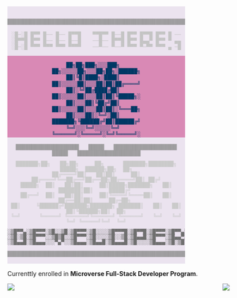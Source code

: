 <!--
color pallete:
rgb(16, 161, 157) // #10A19D
rgb(84, 3, 117) // #540375
rgb(255, 112, 0) // #FF7000
rgb(255, 191, 0) // #FFBF00

**luigirazum/luigirazum** is a ✨ _special_ ✨ repository because its `README.md` (this file) appears on your GitHub profile.

Here are some ideas to get you started:

- 🔭 I’m currently working on ...
- 🌱 I’m currently learning ...
- 👯 I’m looking to collaborate on ...
- 🤔 I’m looking for help with ...
- 💬 Ask me about ...
- 📫 How to reach me: ...
- 😄 Pronouns: ...
- ⚡ Fun fact: ...
-->
<div align="center" style="width: 80%">
<pre style="background-color: rgba(84, 3, 117, 0.1);"><code style="color: black;">
<p style="color: rgba(140, 140, 140, 0.8); margin: 0; padding: 0; line-height: 1.2;">
███████████████████████████████████████████████████████████████████████████████████████
</p><p style="color: #c4c4c4; margin: 0 0 1em 0; padding: 0; line-height: 1.2;">
░█─░█ █▀▀ █── █── █▀▀█ 　 ▀▀█▀▀ █──█ █▀▀ █▀▀█ █▀▀ █ ──
░█▀▀█ █▀▀ █── █── █──█ 　 ──█── █▀▀█ █▀▀ █▄▄▀ █▀▀ ▀ ▄▄
░█─░█ ▀▀▀ ▀▀▀ ▀▀▀ ▀▀▀▀ 　 ──▀── ▀──▀ ▀▀▀ ▀─▀▀ ▀▀▀ ▄ ─█
</p><p style="margin: 0; padding: 0 4em; color: #003865; background-color: rgb(217, 137, 181); display: inline-block;line-height: 1.2;">
██╗██╗███╗░░░███╗  ██╗░░░░░██╗░░░██╗██╗░██████╗
██║╚█║████╗░████║  ██║░░░░░██║░░░██║██║██╔════╝
██║░╚╝██╔████╔██║  ██║░░░░░██║░░░██║██║╚█████╗░
██║░░░██║╚██╔╝██║  ██║░░░░░██║░░░██║██║░╚═══██╗
██║░░░██║░╚═╝░██║  ███████╗╚██████╔╝██║██████╔╝
╚═╝░░░╚═╝░░░░░╚═╝  ╚══════╝░╚═════╝░╚═╝╚═════╝░
</p><p style="color: rgba(140, 140, 140, 0.8); margin: 0; padding: 0; line-height: 1.2;">
████████████████████   █████   ████████████████████   █████   ████████████████████
</p><p style="color: #cacaca;  margin: 0; padding: 0; line-height: 1; letter-spacing: 0;">
███████╗██╗   ██╗██╗     ██╗      ███████╗████████╗ █████╗  ██████╗██╗  ██╗
██╔════╝██║   ██║██║     ██║      ██╔════╝╚══██╔══╝██╔══██╗██╔════╝██║ ██╔╝
█████╗  ██║   ██║██║     ██║█████╗███████╗   ██║   ███████║██║     █████╔╝ 
██╔══╝  ██║   ██║██║     ██║╚════╝╚════██║   ██║   ██╔══██║██║     ██╔═██╗ 
██║     ╚██████╔╝███████╗███████╗ ███████║   ██║   ██║  ██║╚██████╗██║  ██╗
╚═╝      ╚═════╝ ╚══════╝╚══════╝ ╚══════╝   ╚═╝   ╚═╝  ╚═╝ ╚═════╝╚═╝  ╚═╝
</p><p style="color: #6f6f6f; margin: 0; padding: 0; line-height: 0.95;">
░▒█▀▀▄░▒█▀▀▀░▒█░░▒█░▒█▀▀▀░▒█░░░░▒█▀▀▀█░▒█▀▀█░▒█▀▀▀░▒█▀▀▄░░
░▒█░▒█░▒█▀▀▀░░▒█▒█░░▒█▀▀▀░▒█░░░░▒█░░▒█░▒█▄▄█░▒█▀▀▀░▒█▄▄▀░░
░▒█▄▄█░▒█▄▄▄░░░▀▄▀░░▒█▄▄▄░▒█▄▄█░▒█▄▄▄█░▒█░░░░▒█▄▄▄░▒█░▒█░░
</p><p style="color: rgba(140, 140, 140, 0.8); margin: 0; padding: 0; line-height: 1.2;">
███████████████████████████████████████████████████████████████████████████████████████
</p>
</code></pre>
</div>

Currenttly enrolled in **Microverse Full-Stack Developer Program**.

<div>
<img align="left" src="https://github-readme-stats.vercel.app/api?username=luigirazum&repo=luigirazum&count_private=true&show_icons=true&theme=transparent&&custom_title=Statistics for Luis&line_height=20&bg_color=e0e0e015&card_width=400px" />

<img align="right" src="https://github-readme-stats.vercel.app/api/top-langs/?username=luigirazum&layout=compact&theme=transparent&custom_title=Language's Ranking&bg_color=e0e0e015&card_width=200px" />
</div>
